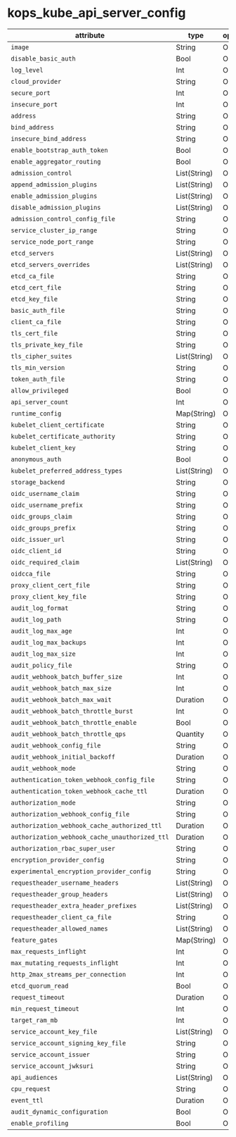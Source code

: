 # kops_kube_api_server_config

| attribute | type | optional/required | computed |
| --- | --- | --- | --- |
| `image` | String | Optional |  |
| `disable_basic_auth` | Bool | Optional |  |
| `log_level` | Int | Optional |  |
| `cloud_provider` | String | Optional |  |
| `secure_port` | Int | Optional |  |
| `insecure_port` | Int | Optional |  |
| `address` | String | Optional |  |
| `bind_address` | String | Optional |  |
| `insecure_bind_address` | String | Optional |  |
| `enable_bootstrap_auth_token` | Bool | Optional |  |
| `enable_aggregator_routing` | Bool | Optional |  |
| `admission_control` | List(String) | Optional |  |
| `append_admission_plugins` | List(String) | Optional |  |
| `enable_admission_plugins` | List(String) | Optional |  |
| `disable_admission_plugins` | List(String) | Optional |  |
| `admission_control_config_file` | String | Optional |  |
| `service_cluster_ip_range` | String | Optional |  |
| `service_node_port_range` | String | Optional |  |
| `etcd_servers` | List(String) | Optional |  |
| `etcd_servers_overrides` | List(String) | Optional |  |
| `etcd_ca_file` | String | Optional |  |
| `etcd_cert_file` | String | Optional |  |
| `etcd_key_file` | String | Optional |  |
| `basic_auth_file` | String | Optional |  |
| `client_ca_file` | String | Optional |  |
| `tls_cert_file` | String | Optional |  |
| `tls_private_key_file` | String | Optional |  |
| `tls_cipher_suites` | List(String) | Optional |  |
| `tls_min_version` | String | Optional |  |
| `token_auth_file` | String | Optional |  |
| `allow_privileged` | Bool | Optional |  |
| `api_server_count` | Int | Optional |  |
| `runtime_config` | Map(String) | Optional |  |
| `kubelet_client_certificate` | String | Optional |  |
| `kubelet_certificate_authority` | String | Optional |  |
| `kubelet_client_key` | String | Optional |  |
| `anonymous_auth` | Bool | Optional |  |
| `kubelet_preferred_address_types` | List(String) | Optional |  |
| `storage_backend` | String | Optional |  |
| `oidc_username_claim` | String | Optional |  |
| `oidc_username_prefix` | String | Optional |  |
| `oidc_groups_claim` | String | Optional |  |
| `oidc_groups_prefix` | String | Optional |  |
| `oidc_issuer_url` | String | Optional |  |
| `oidc_client_id` | String | Optional |  |
| `oidc_required_claim` | List(String) | Optional |  |
| `oidcca_file` | String | Optional |  |
| `proxy_client_cert_file` | String | Optional |  |
| `proxy_client_key_file` | String | Optional |  |
| `audit_log_format` | String | Optional |  |
| `audit_log_path` | String | Optional |  |
| `audit_log_max_age` | Int | Optional |  |
| `audit_log_max_backups` | Int | Optional |  |
| `audit_log_max_size` | Int | Optional |  |
| `audit_policy_file` | String | Optional |  |
| `audit_webhook_batch_buffer_size` | Int | Optional |  |
| `audit_webhook_batch_max_size` | Int | Optional |  |
| `audit_webhook_batch_max_wait` | Duration | Optional |  |
| `audit_webhook_batch_throttle_burst` | Int | Optional |  |
| `audit_webhook_batch_throttle_enable` | Bool | Optional |  |
| `audit_webhook_batch_throttle_qps` | Quantity | Optional |  |
| `audit_webhook_config_file` | String | Optional |  |
| `audit_webhook_initial_backoff` | Duration | Optional |  |
| `audit_webhook_mode` | String | Optional |  |
| `authentication_token_webhook_config_file` | String | Optional |  |
| `authentication_token_webhook_cache_ttl` | Duration | Optional |  |
| `authorization_mode` | String | Optional |  |
| `authorization_webhook_config_file` | String | Optional |  |
| `authorization_webhook_cache_authorized_ttl` | Duration | Optional |  |
| `authorization_webhook_cache_unauthorized_ttl` | Duration | Optional |  |
| `authorization_rbac_super_user` | String | Optional |  |
| `encryption_provider_config` | String | Optional |  |
| `experimental_encryption_provider_config` | String | Optional |  |
| `requestheader_username_headers` | List(String) | Optional |  |
| `requestheader_group_headers` | List(String) | Optional |  |
| `requestheader_extra_header_prefixes` | List(String) | Optional |  |
| `requestheader_client_ca_file` | String | Optional |  |
| `requestheader_allowed_names` | List(String) | Optional |  |
| `feature_gates` | Map(String) | Optional |  |
| `max_requests_inflight` | Int | Optional |  |
| `max_mutating_requests_inflight` | Int | Optional |  |
| `http_2max_streams_per_connection` | Int | Optional |  |
| `etcd_quorum_read` | Bool | Optional |  |
| `request_timeout` | Duration | Optional |  |
| `min_request_timeout` | Int | Optional |  |
| `target_ram_mb` | Int | Optional |  |
| `service_account_key_file` | List(String) | Optional |  |
| `service_account_signing_key_file` | String | Optional |  |
| `service_account_issuer` | String | Optional |  |
| `service_account_jwksuri` | String | Optional |  |
| `api_audiences` | List(String) | Optional |  |
| `cpu_request` | String | Optional |  |
| `event_ttl` | Duration | Optional |  |
| `audit_dynamic_configuration` | Bool | Optional |  |
| `enable_profiling` | Bool | Optional |  |
